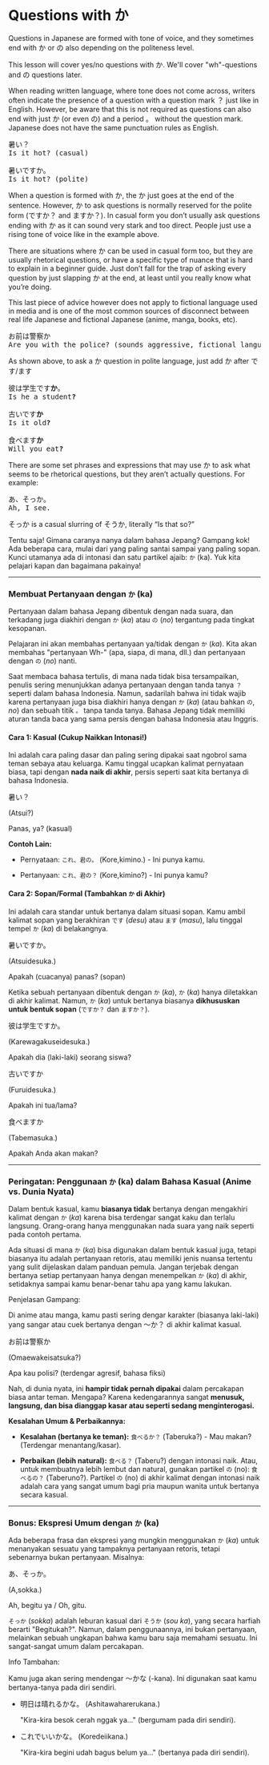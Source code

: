 ```table-of-contents
```
# Questions with か

Questions in Japanese are formed with tone of voice, and they sometimes end with か or の also depending on the politeness level. 

This lesson will cover yes/no questions with か. We'll cover "wh"-questions and の questions later.

When reading written language, where tone does not come across, writers often indicate the presence of a question with a question mark ？ just like in English. However, be aware that this is not required as questions can also end with just か (or even の) and a period 。 without the question mark. Japanese does not have the same punctuation rules as English.

<pre>
暑い？
Is it hot? (casual)

暑いですか。
Is it hot? (polite)
</pre>

When a question is formed with か, the か just goes at the end of the sentence. However, か to ask questions is normally reserved for the polite form (ですか？ and ますか？). In casual form you don’t usually ask questions ending with か as it can sound very stark and too direct. People just use a rising tone of voice like in the example above. 

There are situations where か can be used in casual form too, but they are usually rhetorical questions, or have a specific type of nuance that is hard to explain in a beginner guide. Just don’t fall for the trap of asking every question by just slapping か at the end, at least until you really know what you’re doing.

This last piece of advice however does not apply to fictional language used in media and is one of the most common sources of disconnect between real life Japanese and fictional Japanese (anime, manga, books, etc).

<pre>
お前は警察か
Are you with the police? (sounds aggressive, fictional language)
</pre>

As shown above, to ask a か question in polite language, just add か after です/ます

<pre>
彼は学生です<b>か</b>。
Is he a student<b>?</b>

古いです<b>か</b>
Is it old<b>?</b>

食べます<b>か</b>
Will you eat<b>?</b>
</pre>

There are some set phrases and expressions that may use か to ask what seems to be rhetorical questions, but they aren’t actually questions. For example:

<pre>
あ、そっか。
Ah, I see.
</pre>

そっか is a casual slurring of そうか, literally “Is that so?”

Tentu saja! Gimana caranya nanya dalam bahasa Jepang? Gampang kok! Ada beberapa cara, mulai dari yang paling santai sampai yang paling sopan. Kunci utamanya ada di intonasi dan satu partikel ajaib: `か` (ka). Yuk kita pelajari kapan dan bagaimana pakainya!

---

### **Membuat Pertanyaan dengan `か` (ka)**

Pertanyaan dalam bahasa Jepang dibentuk dengan nada suara, dan terkadang juga diakhiri dengan `か` (_ka_) atau `の` (_no_) tergantung pada tingkat kesopanan.

Pelajaran ini akan membahas pertanyaan ya/tidak dengan `か` (_ka_). Kita akan membahas "pertanyaan Wh-" (apa, siapa, di mana, dll.) dan pertanyaan dengan `の` (_no_) nanti.

Saat membaca bahasa tertulis, di mana nada tidak bisa tersampaikan, penulis sering menunjukkan adanya pertanyaan dengan tanda tanya `？` seperti dalam bahasa Indonesia. Namun, sadarilah bahwa ini tidak wajib karena pertanyaan juga bisa diakhiri hanya dengan `か` (_ka_) (atau bahkan `の`, _no_) dan sebuah titik `。` tanpa tanda tanya. Bahasa Jepang tidak memiliki aturan tanda baca yang sama persis dengan bahasa Indonesia atau Inggris.

#### **Cara 1: Kasual (Cukup Naikkan Intonasi!)**

Ini adalah cara paling dasar dan paling sering dipakai saat ngobrol sama teman sebaya atau keluarga. Kamu tinggal ucapkan kalimat pernyataan biasa, tapi dengan **nada naik di akhir**, persis seperti saat kita bertanya di bahasa Indonesia.

暑い？

(Atsui?)

Panas, ya? (kasual)

**Contoh Lain:**

- Pernyataan: `これ、君の。` (Kore,kimino.) - Ini punya kamu.
    
- Pertanyaan: `これ、君の？` (Kore,kimino?) - Ini punya kamu?
    

#### **Cara 2: Sopan/Formal (Tambahkan `か` di Akhir)**

Ini adalah cara standar untuk bertanya dalam situasi sopan. Kamu ambil kalimat sopan yang berakhiran `です` (_desu_) atau `ます` (_masu_), lalu tinggal tempel `か` (_ka_) di belakangnya.

暑いですか。

(Atsuidesuka.)

Apakah (cuacanya) panas? (sopan)

Ketika sebuah pertanyaan dibentuk dengan `か` (_ka_), `か` (_ka_) hanya diletakkan di akhir kalimat. Namun, `か` (_ka_) untuk bertanya biasanya **dikhususkan untuk bentuk sopan** (`ですか？` dan `ますか？`).

彼は学生ですか。

(Karewagakuseidesuka.)

Apakah dia (laki-laki) seorang siswa?

古いですか

(Furuidesuka.)

Apakah ini tua/lama?

食べますか

(Tabemasuka.)

Apakah Anda akan makan?

---

### **Peringatan: Penggunaan `か` (ka) dalam Bahasa Kasual (Anime vs. Dunia Nyata)**

Dalam bentuk kasual, kamu **biasanya tidak** bertanya dengan mengakhiri kalimat dengan `か` (_ka_) karena bisa terdengar sangat kaku dan terlalu langsung. Orang-orang hanya menggunakan nada suara yang naik seperti pada contoh pertama.

Ada situasi di mana `か` (_ka_) bisa digunakan dalam bentuk kasual juga, tetapi biasanya itu adalah pertanyaan retoris, atau memiliki jenis nuansa tertentu yang sulit dijelaskan dalam panduan pemula. Jangan terjebak dengan bertanya setiap pertanyaan hanya dengan menempelkan `か` (_ka_) di akhir, setidaknya sampai kamu benar-benar tahu apa yang kamu lakukan.

Penjelasan Gampang:

Di anime atau manga, kamu pasti sering dengar karakter (biasanya laki-laki) yang sangar atau cuek bertanya dengan 〜か？ di akhir kalimat kasual.

お前は警察か

(Omaewakeisatsuka?)

Apa kau polisi? (terdengar agresif, bahasa fiksi)

Nah, di dunia nyata, ini **hampir tidak pernah dipakai** dalam percakapan biasa antar teman. Mengapa? Karena kedengarannya sangat **menusuk, langsung, dan bisa dianggap kasar atau seperti sedang menginterogasi.**

**Kesalahan Umum & Perbaikannya:**

- **Kesalahan (bertanya ke teman):** `食べるか？` (Taberuka?) - Mau makan? (Terdengar menantang/kasar).
    
- **Perbaikan (lebih natural):** `食べる？` (Taberu?) dengan intonasi naik. Atau, untuk membuatnya lebih lembut dan natural, gunakan partikel `の` (no): `食べるの？` (Taberuno?). Partikel `の` (no) di akhir kalimat dengan intonasi naik adalah cara yang sangat umum bagi pria maupun wanita untuk bertanya secara kasual.
    

---

### **Bonus: Ekspresi Umum dengan `か` (ka)**

Ada beberapa frasa dan ekspresi yang mungkin menggunakan `か` (_ka_) untuk menanyakan sesuatu yang tampaknya pertanyaan retoris, tetapi sebenarnya bukan pertanyaan. Misalnya:

あ、そっか。

(A,sokka.)

Ah, begitu ya / Oh, gitu.

`そっか` (_sokka_) adalah leburan kasual dari `そうか` (_sou ka_), yang secara harfiah berarti "Begitukah?". Namun, dalam penggunaannya, ini bukan pertanyaan, melainkan sebuah ungkapan bahwa kamu baru saja memahami sesuatu. Ini sangat-sangat umum dalam percakapan.

Info Tambahan:

Kamu juga akan sering mendengar 〜かな (-kana). Ini digunakan saat kamu bertanya-tanya pada diri sendiri.

- 明日は晴れるかな。 (Ashitawaharerukana.)
    
    "Kira-kira besok cerah nggak ya..." (bergumam pada diri sendiri).
    
- これでいいかな。 (Koredeiikana.)
    
    "Kira-kira begini udah bagus belum ya..." (bertanya pada diri sendiri).